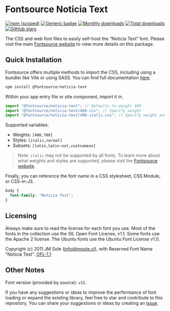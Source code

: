 # Fontsource Noticia Text

[![npm (scoped)](https://img.shields.io/npm/v/@fontsource/noticia-text?color=brightgreen)](https://www.npmjs.com/package/@fontsource/noticia-text) [![Generic badge](https://img.shields.io/badge/fontsource-passing-brightgreen)](https://github.com/fontsource/fontsource) [![Monthly downloads](https://badgen.net/npm/dm/@fontsource/noticia-text)](https://github.com/fontsource/fontsource) [![Total downloads](https://badgen.net/npm/dt/@fontsource/noticia-text)](https://github.com/fontsource/fontsource) [![GitHub stars](https://img.shields.io/github/stars/fontsource/fontsource.svg?style=social&label=Star)](https://github.com/fontsource/fontsource/stargazers)

The CSS and web font files to easily self-host the “Noticia Text” font. Please visit the main [Fontsource website](https://fontsource.org/fonts/noticia-text) to view more details on this package.

## Quick Installation

Fontsource offers multiple methods to import the CSS, including using a bundler like Vite or using SASS. You can find full documentation [here](https://fontsource.org/docs/getting-started/introduction).

```javascript
npm install @fontsource/noticia-text
```

Within your app entry file or site component, import it in.

```javascript
import "@fontsource/noticia-text"; // Defaults to weight 400
import "@fontsource/noticia-text/400.css"; // Specify weight
import "@fontsource/noticia-text/400-italic.css"; // Specify weight and style
```

Supported variables:
- Weights: `[400,700]`
- Styles: `[italic,normal]`
- Subsets: `[latin,latin-ext,vietnamese]`

> Note: `italic` may not be supported by all fonts. To learn more about what weights and styles are supported, please visit the [Fontsource website](https://fontsource.org/fonts/noticia-text).

Finally, you can reference the font name in a CSS stylesheet, CSS Module, or CSS-in-JS.

```css
body {
  font-family: "Noticia Text";
}
```

## Licensing
Always make sure to read the license for each font you use. Most of the fonts in the collection use the SIL Open Font License, v1.1. Some fonts use the Apache 2 license. The Ubuntu fonts use the Ubuntu Font License v1.0.

Copyright (c) 2011 JM Sole (info@jmsole.cl), with Reserved Font Name "Noticia Text".
[OFL-1.1](http://scripts.sil.org/OFL)

## Other Notes
Font version (provided by source): `v15`.

If you have any suggestions or ideas to improve the performance of font loading or expand the existing library, feel free to star and contribute to this repository. You can share your suggestions or ideas by creating an [issue](https://github.com/fontsource/fontsource/issues).